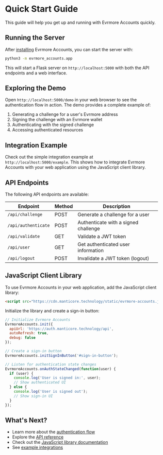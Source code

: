 # Quick Start Guide

This guide will help you get up and running with Evrmore Accounts quickly.

## Running the Server

After [installing](installation.md) Evrmore Accounts, you can start the server with:

```bash
python3 -m evrmore_accounts.app
```

This will start a Flask server on `http://localhost:5000` with both the API endpoints and a web interface.

## Exploring the Demo

Open `http://localhost:5000/demo` in your web browser to see the authentication flow in action. The demo provides a complete example of:

1. Generating a challenge for a user's Evrmore address
2. Signing the challenge with an Evrmore wallet
3. Authenticating with the signed challenge
4. Accessing authenticated resources

## Integration Example

Check out the simple integration example at `http://localhost:5000/example`. This shows how to integrate Evrmore Accounts with your web application using the JavaScript client library.

## API Endpoints

The following API endpoints are available:

| Endpoint | Method | Description |
|----------|--------|-------------|
| `/api/challenge` | POST | Generate a challenge for a user |
| `/api/authenticate` | POST | Authenticate with a signed challenge |
| `/api/validate` | GET | Validate a JWT token |
| `/api/user` | GET | Get authenticated user information |
| `/api/logout` | POST | Invalidate a JWT token (logout) |

## JavaScript Client Library

To use Evrmore Accounts in your web application, add the JavaScript client library:

```html
<script src="https://cdn.manticore.technology/static/evrmore-accounts.js"></script>
```

Initialize the library and create a sign-in button:

```javascript
// Initialize Evrmore Accounts
EvrmoreAccounts.init({
  apiUrl: 'https://auth.manticore.technology/api',
  autoRefresh: true,
  debug: false
});

// Create a sign-in button
EvrmoreAccounts.initSignInButton('#sign-in-button');

// Listen for authentication state changes
EvrmoreAccounts.onAuthStateChanged(function(user) {
  if (user) {
    console.log('User is signed in:', user);
    // Show authenticated UI
  } else {
    console.log('User is signed out');
    // Show sign-in UI
  }
});
```

## What's Next?

- Learn more about the [authentication flow](authentication-flow.md)
- Explore the [API reference](../api/backend.md)
- Check out the [JavaScript library documentation](../api/javascript.md)
- See [example integrations](../examples/basic.md) 